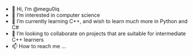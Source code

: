 - 👋 Hi, I’m @megu0iq
- 👀 I’m interested in computer science
- 🌱 I’m currently learning C++, and wish to learn much more in Python and C#
- 💞️ I’m looking to collaborate on projects that are suitable for intermediate C++ learners
- 📫 How to reach me ...

<!---
megu0iq/megu0iq is a ✨ special ✨ repository because its `README.md` (this file) appears on your GitHub profile.
You can click the Preview link to take a look at your changes.
--->

